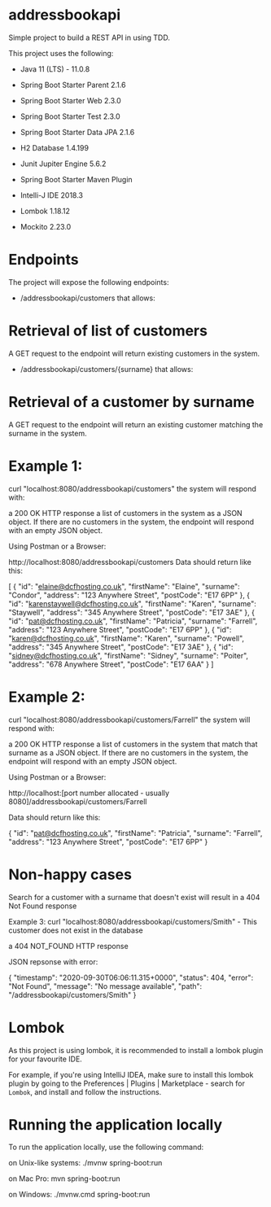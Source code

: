 # addressbookapi

Simple project to build a REST API in using TDD.

This project uses the following:

* Java 11 (LTS) - 11.0.8

* Spring Boot Starter Parent 2.1.6

* Spring Boot Starter Web 2.3.0

* Spring Boot Starter Test 2.3.0

* Spring Boot Starter Data JPA 2.1.6

* H2 Database 1.4.199

* Junit Jupiter Engine 5.6.2

* Spring Boot Starter Maven Plugin

* Intelli-J IDE 2018.3

* Lombok 1.18.12

* Mockito 2.23.0

# Endpoints

The project will expose the following endpoints:

* /addressbookapi/customers that allows:

# Retrieval of list of customers
A GET request to the endpoint will return existing customers in the system.

* /addressbookapi/customers/{surname} that allows:

# Retrieval of a customer by surname
A GET request to the endpoint will return an existing customer matching the surname in the system.

# Example 1:

curl "localhost:8080/addressbookapi/customers"
the system will respond with:

a 200 OK HTTP response
a list of customers in the system as a JSON object.
If there are no customers in the system, the endpoint will respond with an empty JSON object.

Using Postman or a Browser:

http://localhost:8080/addressbookapi/customers
Data should return like this:

[
    {
        "id": "elaine@dcfhosting.co.uk",
        "firstName": "Elaine",
        "surname": "Condor",
        "address": "123 Anywhere Street",
        "postCode": "E17 6PP"
    },
    {
        "id": "karenstaywell@dcfhosting.co.uk",
        "firstName": "Karen",
        "surname": "Staywell",
        "address": "345 Anywhere Street",
        "postCode": "E17 3AE"
    },
    {
        "id": "pat@dcfhosting.co.uk",
        "firstName": "Patricia",
        "surname": "Farrell",
        "address": "123 Anywhere Street",
        "postCode": "E17 6PP"
    },
    {
        "id": "karen@dcfhosting.co.uk",
        "firstName": "Karen",
        "surname": "Powell",
        "address": "345 Anywhere Street",
        "postCode": "E17 3AE"
    },
    {
        "id": "sidney@dcfhosting.co.uk",
        "firstName": "Sidney",
        "surname": "Poiter",
        "address": "678 Anywhere Street",
        "postCode": "E17 6AA"
    }
]

# Example 2:
curl "localhost:8080/addressbookapi/customers/Farrell"
the system will respond with:

a 200 OK HTTP response
a list of customers in the system that match that surname as a JSON object.
If there are no customers in the system, the endpoint will respond with an empty JSON object.

Using Postman or a Browser:

http://localhost:[port number allocated - usually 8080]/addressbookapi/customers/Farrell

Data should return like this:

{
    "id": "pat@dcfhosting.co.uk",
    "firstName": "Patricia",
    "surname": "Farrell",
    "address": "123 Anywhere Street",
    "postCode": "E17 6PP"
}

# Non-happy cases

Search for a customer with a surname that doesn't exist will result in a 404 Not Found response

Example 3: curl "localhost:8080/addressbookapi/customers/Smith" - This customer does not exist in the database

a 404 NOT_FOUND HTTP response

JSON repsonse with error:

{
    "timestamp": "2020-09-30T06:06:11.315+0000",
    "status": 404,
    "error": "Not Found",
    "message": "No message available",
    "path": "/addressbookapi/customers/Smith"
}


# Lombok

As this project is using lombok, it is recommended to install a lombok plugin for your favourite IDE.

For example, if you're using IntelliJ IDEA, make sure to install this lombok plugin by going to the Preferences | Plugins | Marketplace - search for `Lombok`, and install and follow the instructions.


# Running the application locally
To run the application locally, use the following command:

on Unix-like systems:
./mvnw spring-boot:run

on Mac Pro:
mvn spring-boot:run

on Windows:
./mvnw.cmd spring-boot:run





